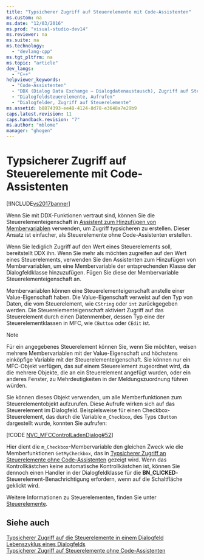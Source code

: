 ```yaml
---
title: "Typsicherer Zugriff auf Steuerelemente mit Code-Assistenten"
ms.custom: na
ms.date: "12/03/2016"
ms.prod: "visual-studio-dev14"
ms.reviewer: na
ms.suite: na
ms.technology: 
  - "devlang-cpp"
ms.tgt_pltfrm: na
ms.topic: "article"
dev_langs: 
  - "C++"
helpviewer_keywords: 
  - "Code-Assistenten"
  - "DDX (Dialog Data Exchange – Dialogdatenaustausch), Zugriff auf Steuerelemente"
  - "Dialogfeldsteuerelemente, Aufrufen"
  - "Dialogfelder, Zugriff auf Steuerelemente"
ms.assetid: b8874393-ee48-4124-8d78-e3648a7e29b9
caps.latest.revision: 11
caps.handback.revision: "7"
ms.author: "mblome"
manager: "ghogen"
---
```

# Typsicherer Zugriff auf Steuerelemente mit Code-Assistenten
[!INCLUDE[vs2017banner](../assembler/inline/includes/vs2017banner.md)]

Wenn Sie mit DDX\-Funktionen vertraut sind, können Sie die Steuerelementeigenschaft in [Assistent zum Hinzufügen von Membervariablen](../ide/add-member-variable-wizard.md) verwenden, um Zugriff typsicheren zu erstellen.  Dieser Ansatz ist einfacher, als Steuerelemente ohne Code\-Assistenten erstellen.  
  
 Wenn Sie lediglich Zugriff auf den Wert eines Steuerelements soll, bereitstellt DDX ihn.  Wenn Sie mehr als möchten zugreifen auf den Wert eines Steuerelements, verwenden Sie den Assistenten zum Hinzufügen von Membervariablen, um eine Membervariable der entsprechenden Klasse der Dialogfeldklasse hinzuzufügen.  Fügen Sie diese der Membervariable Steuerelementeigenschaft an.  
  
 Membervariablen können eine Steuerelementeigenschaft anstelle einer Value\-Eigenschaft haben.  Die Value\-Eigenschaft verweist auf den Typ von Daten, die vom Steuerelement, wie `CString` oder `int` zurückgegeben werden.  Die Steuerelementeigenschaft aktiviert Zugriff auf das Steuerelement durch einen Datenmember, dessen Typ eine der Steuerelementklassen in MFC, wie `CButton` oder `CEdit` ist.  
  
> [!NOTE]
>  Für ein angegebenes Steuerelement können Sie, wenn Sie möchten, weisen mehrere Membervariablen mit der Value\-Eigenschaft und höchstens einköpfige Variable mit der Steuerelementeigenschaft.  Sie können nur ein MFC\-Objekt verfügen, das auf einem Steuerelement zugeordnet wird, da die mehrere Objekte, die an ein Steuerelement angefügt wurden, oder ein anderes Fenster, zu Mehrdeutigkeiten in der Meldungszuordnung führen würden.  
  
 Sie können dieses Objekt verwenden, um alle Memberfunktionen zum Steuerelementobjekt aufzurufen.  Diese Aufrufe wirken sich auf das Steuerelement im Dialogfeld.  Beispielsweise für einen Checkbox\-Steuerelement, das durch die Variable `m_Checkbox`, des Typs `CButton` dargestellt wurde, konnten Sie aufrufen:  
  
 [!CODE [NVC_MFCControlLadenDialog#52](../CodeSnippet/VS_Snippets_Cpp/NVC_MFCControlLadenDialog#52)]  
  
 Hier dient die `m_Checkbox`\-Membervariable den gleichen Zweck wie die Memberfunktionen `GetMyCheckbox`, das in [Typsicherer Zugriff an Steuerelemente ohne Code\-Assistenten](../mfc/type-safe-access-to-controls-without-code-wizards.md) gezeigt wird.  Wenn das Kontrollkästchen keine automatische Kontrollkästchen ist, können Sie dennoch einen Handler in der Dialogfeldklasse für die **BN\_CLICKED**\-Steuerelement\-Benachrichtigung erfordern, wenn auf die Schaltfläche geklickt wird.  
  
 Weitere Informationen zu Steuerelementen, finden Sie unter [Steuerelemente](../mfc/controls-mfc.md).  
  
## Siehe auch  
 [Typsicherer Zugriff auf die Steuerelemente in einem Dialogfeld](../mfc/type-safe-access-to-controls-in-a-dialog-box.md)   
 [Lebenszyklus eines Dialogfelds](../mfc/life-cycle-of-a-dialog-box.md)   
 [Typsicherer Zugriff auf Steuerelemente ohne Code\-Assistenten](../mfc/type-safe-access-to-controls-without-code-wizards.md)
